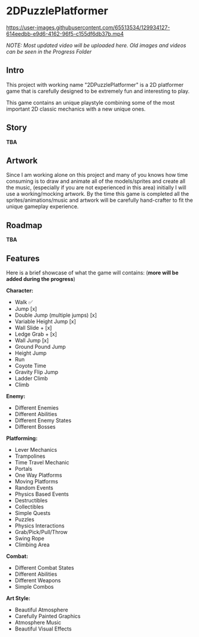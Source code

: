 # 2DPuzzlePlatformer

https://user-images.githubusercontent.com/65513534/129934127-614eedbb-e9d6-4162-96f5-c155df6db37b.mp4

*NOTE: Most updated video will be uploaded here. Old images and videos can be seen in the Progress Folder*

## Intro

This project with working name "2DPuzzlePlatformer" is a 2D platformer game that is carefully designed to be extremely fun and interesting to play.

This game contains an unique playstyle combining some of the most important 2D classic mechanics with a new unique ones.

## Story

**TBA**

## Artwork

Since I am working alone on this project and many of you knows how time consuming is to draw and animate all of the models/sprites and create all the music, (especially if you are not experienced in this area) initially I will use a working/mocking artwork.
By the time this game is completed all the sprites/animations/music and artwork will be carefully hand-crafter to fit the unique gameplay experience.

## Roadmap

**TBA**

## Features

Here is a brief showcase of what the game will contains: (**more will be added during the progress**)

**Character:**

- Walk :white_check_mark:
- Jump [x]
- Double Jump (multiple jumps) [x]
- Variable Height Jump [x]
- Wall Slide + [x]
- Ledge Grab + [x]
- Wall Jump [x]
- Ground Pound Jump
- Height Jump
- Run
- Coyote Time
- Gravity Flip Jump
- Ladder Climb
- Climb

**Enemy:**

- Different Enemies
- Different Abilities
- Different Enemy States
- Different Bosses

**Platforming:**

- Lever Mechanics
- Trampolines
- Time Travel Mechanic
- Portals
- One Way Platforms
- Moving Platforms
- Random Events
- Physics Based Events
- Destructibles
- Collectibles
- Simple Quests
- Puzzles
- Physics Interactions
- Grab/Pick/Pull/Throw
- Swing Rope 
- Climbing Area

**Combat:**

- Different Combat States
- Different Abilities
- Different Weapons
- Simple Combos

**Art Style:**

- Beautiful Atmosphere
- Carefully Painted Graphics
- Atmosphere Music
- Beautiful Visual Effects
















